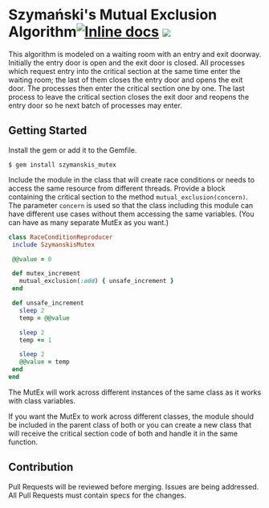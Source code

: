 # Szymański's Mutual Exclusion Algorithm[![Inline docs](http://inch-ci.org/github/EByrdS/szymanskis_mutex.svg?branch=master)](http://inch-ci.org/github/EByrdS/szymanskis_mutex) ![](https://ruby-gem-downloads-badge.herokuapp.com/szymanskis_mutex?extension=png)

This algorithm is modeled on a waiting room with an entry and exit doorway.
Initially the entry door is open and the exit door is closed.
All processes which request entry into the critical section at the same time
enter the waiting room; the last of them closes the entry door and opens
the exit door. The processes then enter the critical section one by one.
The last process to leave the critical section closes the exit door and
reopens the entry door so he next batch of processes may enter.

## Getting Started
Install the gem or add it to the Gemfile.
```
$ gem install szymanskis_mutex
```

Include the module in the class that will create race conditions or needs
to access the same resource from different threads.
Provide a block containing the critical section to the method
`mutual_exclusion(concern)`. The parameter `concern` is used so that
the class including this module can have different use cases without them
accessing the same variables. (You can have as many separate MutEx as you want.)

```ruby
class RaceConditionReproducer
 include SzymanskisMutex

 @@value = 0

 def mutex_increment
   mutual_exclusion(:add) { unsafe_increment }
 end

 def unsafe_increment
   sleep 2
   temp = @@value

   sleep 2
   temp += 1

   sleep 2
   @@value = temp
 end
end
```

The MutEx will work across different instances of the same class as
it works with class variables.

If you want the MutEx to work across different classes, the module should be
included in the parent class of both or you can create a new class that will
receive the critical section code of both and handle it in the same function.

## Contribution
Pull Requests will be reviewed before merging. Issues are being addressed.
All Pull Requests must contain specs for the changes.
